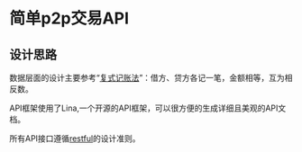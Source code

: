 # 简单p2p交易API

## 设计思路

数据层面的设计主要参考“[复式记账法](https://zh.wikipedia.org/wiki/%E5%A4%8D%E5%BC%8F%E7%B0%BF%E8%AE%B0)”：借方、贷方各记一笔，金额相等，互为相反数。

API框架使用了Lina,一个开源的API框架，可以很方便的生成详细且美观的API文档。

所有API接口遵循[restful](http://www.ruanyifeng.com/blog/2014/05/restful_api.html)的设计准则。
